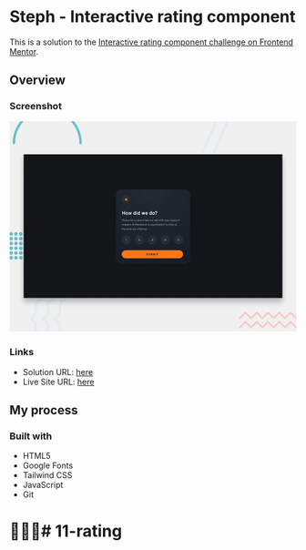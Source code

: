 # Steph - Interactive rating component

This is a solution to the [Interactive rating component challenge on Frontend Mentor](https://www.frontendmentor.io/challenges/interactive-rating-component-koxpeBUmI). 

## Overview

### Screenshot

![](./assets/design/desktop-preview.jpg)

### Links

- Solution URL: [here](https://www.frontendmentor.io/solutions/solution-interactive-rating-component-v7rWzboafs)
- Live Site URL: [here](https://xstephx.github.io/interactive-rating-component-challenge/)

## My process

### Built with

- HTML5 
- Google Fonts
- Tailwind CSS
- JavaScript
- Git



# 🚀🚀🚀#   1 1 - r a t i n g 
 
 